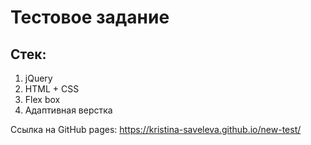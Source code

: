 # Тестовое задание

## Стек:
1. jQuery
2. HTML + CSS
3. Flex box
4. Адаптивная верстка

Ссылка на GitHub pages:
https://kristina-saveleva.github.io/new-test/

